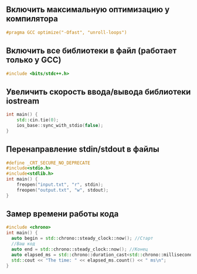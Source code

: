 ## Включить максимальную оптимизацию у компилятора
```c++
#pragma GCC optimize("-Ofast", "unroll-loops")
```
## Включить все библиотеки в файл (работает только у GCC)
```c++
#include <bits/stdc++.h>
```
## Увеличить скорость ввода/вывода библиотеки iostream
```c++
int main() {
    std::cin.tie(0);
    ios_base::sync_with_stdio(false);
}
```
## Перенаправление stdin/stdout в файлы
```c++
#define _CRT_SECURE_NO_DEPRECATE
#include<stdio.h>
#include<stdlib.h>
int main() {
    freopen("input.txt", "r", stdin);
    freopen("output.txt", "w", stdout);
}
```
## Замер времени работы кода
```c++
#include <chrono>
int main() {
  auto begin = std::chrono::steady_clock::now(); //Старт
  //Ваш код 
  auto end = std::chrono::steady_clock::now(); //Конец
  auto elapsed_ms = std::chrono::duration_cast<std::chrono::milliseconds>(end - begin);
  std::cout << "The time: " << elapsed_ms.count() << " ms\n";
}
```
